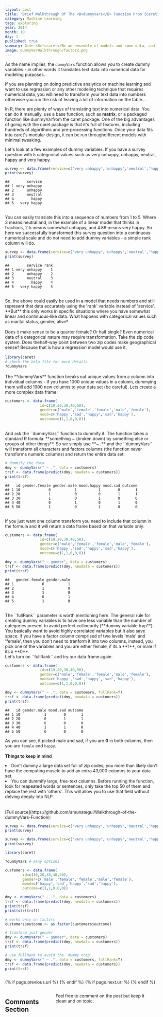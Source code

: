 ```yaml
---
layout: post
title: "Brief Walkthrough Of The <B>dummyVars</B> Function From {caret}"
category: Machine Learning
tags: exploring
year: 2014
month: 10
day: 1
published: true
summary: Give <B>fscaret</B> an ensemble of models and some data, and it will have the ensemble vote on the importance of each feature to find the strongest ones. In this walkthrough, we use the classic Titanic data set to predict survivorship.
image: dummyVarWalkthrough/factor2.png
---
```


As the name implies, the ``dummyVars`` function allows you to create dummy variables - in other words it translates text data into numerical data for modeling purposes.

If you are planning on doing predictive analytics or machine learning and want to use regression or any other modeling technique that requires numerical data, you will need to transform your text data into numbers otherwise you run the risk of leaving a lot of information on the table...

In R, there are plenty of ways of translating text into numerical data. You can do it manually, use a base function, such as **matrix**, or a packaged function like dummyVarfrom the caret package. One of the big advantages of going with the caret package is that it's full of features, including hundreds of algorithms and pre-processing functions. Once your data fits into caret's modular design, it can be run throughdifferent models with minimal tweaking.

Let's look at a few examples of dummy variables. If you have a survey question with 5 categorical values such as very unhappy, unhappy, neutral, happy and very happy.

```r
survey <- data.frame(service=c('very unhappy','unhappy','neutral','happy','very happy'))
print(survey)
```

```
##        service
## 1 very unhappy
## 2      unhappy
## 3      neutral
## 4        happy
## 5   very happy
```
<BR>
You can easily translate this into a sequence of numbers from 1 to 5. Where 3 means neutral and, in the example of a linear model that thinks in fractions, 2.5  means somewhat unhappy, and 4.88 means very happy. So here we successfully transformed this survey question into a continuous numerical scale and do not need to add dummy variables - a simple rank column will do.

```r
survey <- data.frame(service=c('very unhappy','unhappy','neutral','happy','very happy'), rank=c(1,2,3,4,5))
print(survey)
```

```
##        service rank
## 1 very unhappy    1
## 2      unhappy    2
## 3      neutral    3
## 4        happy    4
## 5   very happy    5
```
<BR>
So, the above could easily be used in a model that needs numbers and still represent that data accurately using the 'rank' variable instead of 'service'. **But** this only works in specific situations where you have somewhat linear and continuous-like data. What happens with categorical values such as marital status, gender, alive?
<BR><BR>
Does it make sense to be a quarter female? Or half single? Even numerical data of a categorical nature may require transformation. Take the zip code system. Does thehalf-way point between two zip codes make geographical sense? Because that is how a regression model would use it. 
<BR><BR
It may work in a fuzzy-logic way but it won't help in predicting much; therefore we need a more precise way of translating these values into numbers so that they can be regressed by the model.

```r
library(caret)
# check the help file for more details
?dummyVars
```
<BR>
The **dummyVars** function breaks out unique values from a column into individual columns - if you have 1000 unique values in a column, dummying them will add 1000 new columns to your data set (be careful). Lets create a more complex data frame:

```r
customers <- data.frame(
                id=c(10,20,30,40,50), 
                gender=c('male','female','female','male','female'), 
                mood=c('happy','sad','happy','sad','happy'), 
                outcome=c(1,1,0,0,0))
```
<BR>
And ask the ``dummyVars`` function to dummify it. The function takes a standard R formula: **something ~ (broken down) by something else or groups of other things**. So we simply use **~ .** and the ``dummyVars`` will transform all characters and factors columns (the function never transforms numeric columns) and return the entire data set:

```r
# dummify the data
dmy <- dummyVars(" ~ .", data = customers)
trsf <- data.frame(predict(dmy, newdata = customers))
print(trsf)
```

```
##   id gender.female gender.male mood.happy mood.sad outcome
## 1 10             0           1          1        0       1
## 2 20             1           0          0        1       1
## 3 30             1           0          1        0       0
## 4 40             0           1          0        1       0
## 5 50             1           0          1        0       0
```
<BR>
If you just want one column transform you need to include that column in the formula and it will return a data frame based on that variable only:

```r
customers <- data.frame(
                id=c(10,20,30,40,50), 
                gender=c('male','female','female','male','female'), 
                mood=c('happy','sad','happy','sad','happy'), 
                outcome=c(1,1,0,0,0))

dmy <- dummyVars(" ~ gender", data = customers)
trsf <- data.frame(predict(dmy, newdata = customers))
print(trsf)
```

```
##   gender.female gender.male
## 1             0           1
## 2             1           0
## 3             1           0
## 4             0           1
## 5             1           0
```
<BR>
The ``fullRank`` parameter is worth mentioning here. The general rule for creating dummy variables is to have one less variable than the number of categories present to avoid perfect collinearity (**dummy variable trap**). You basically want to avoid highly correlated variables but it also save space. If you have a factor column comprised of two levels 'male' and 'female', then you don't need to tranform it into two columns, instead, you pick one of the variables and you are either female, if its a **1**, or male if its a **0**.
<BR>
Let's turn on ``fullRank`` and try our data frame again:

```r
customers <- data.frame(
                id=c(10,20,30,40,50), 
                gender=c('male','female','female','male','female'), 
                mood=c('happy','sad','happy','sad','happy'), 
                outcome=c(1,1,0,0,0))

dmy <- dummyVars(" ~ .", data = customers, fullRank=T)
trsf <- data.frame(predict(dmy, newdata = customers))
print(trsf)
```

```
##   id gender.male mood.sad outcome
## 1 10           1        0       1
## 2 20           0        1       1
## 3 30           0        0       0
## 4 40           1        1       0
## 5 50           0        0       0
```
As you can see, it picked male and sad, if you are **0** in both columns, then you are ``female`` and ``happy``.
<BR><BR>
**Things to keep in mind**<BR>
<li>Don't dummy a large data set full of zip codes; you more than likely don't have the computing muscle to add an extra 43,000 columns to your data set.</li>
<li>You can dummify large, free-text columns. Before running the function, look for reapeated words or sentences, only take the top 50 of them and replace the rest with 'others'. This will allow you to use that field without delving deeply into NLP.</li>
<BR><BR>        
[Full source](https://github.com/amunategui/Walkthrough-of-the-dummyVars-Function):

```r
survey <- data.frame(service=c('very unhappy','unhappy','neutral','happy','very happy'))
print(survey)

survey <- data.frame(service=c('very unhappy','unhappy','neutral','happy','very happy'), rank=c(1,2,3,4,5))
print(survey)

library(caret) 

?dummyVars # many options

customers <- data.frame(
        id=c(10,20,30,40,50), 
        gender=c('male','female','female','male','female'), 
        mood=c('happy','sad','happy','sad','happy'), 
        outcome=c(1,1,0,0,0))

dmy <- dummyVars(" ~ .", data = customers)
trsf <- data.frame(predict(dmy, newdata = customers))
print(trsf)
print(str(trsf))

# works only on factors
customers$outcome <- as.factor(customers$outcome)

# tranform just gender
dmy <- dummyVars(" ~ gender", data = customers)
trsf <- data.frame(predict(dmy, newdata = customers))
print(trsf)

# use fullRank to avoid the 'dummy trap'
dmy <- dummyVars(" ~ .", data = customers, fullRank=T)
trsf <- data.frame(predict(dmy, newdata = customers))
print(trsf)
```
<div class="row">   
    <div class="span9 column">
            <p class="pull-right">{% if page.previous.url %} <a href="{{page.previous.url}}" title="Previous Post: {{page.previous.title}}"><i class="icon-chevron-left"></i></a>   {% endif %}   {% if page.next.url %}    <a href="{{page.next.url}}" title="Next Post: {{page.next.title}}"><i class="icon-chevron-right"></i></a>   {% endif %} </p>  
    </div>
</div>

<div class="row">   
    <div class="span9 columns">    
        <h2>Comments Section</h2>
        <p>Feel free to comment on the post but keep it clean and on topic.</p> 
        <div id="disqus_thread"></div>
        <script type="text/javascript">
            /* * * CONFIGURATION VARIABLES: EDIT BEFORE PASTING INTO YOUR WEBPAGE * * */
            var disqus_shortname = 'amunategui'; // required: replace example with your forum shortname
            var disqus_identifier = '{{ page.url }}';
            var disqus_url = 'http://amunategui.github.com{{ page.url }}';
            
            /* * * DON'T EDIT BELOW THIS LINE * * */
            (function() {
                var dsq = document.createElement('script'); dsq.type = 'text/javascript'; dsq.async = true;
                dsq.src = 'http://' + disqus_shortname + '.disqus.com/embed.js';
                (document.getElementsByTagName('head')[0] || document.getElementsByTagName('body')[0]).appendChild(dsq);
            })();
        </script>
        <noscript>Please enable JavaScript to view the <a href="http://disqus.com/?ref_noscript">comments powered by Disqus.</a></noscript>
        <a href="http://disqus.com" class="dsq-brlink">blog comments powered by <span class="logo-disqus">Disqus</span></a>
    </div>
</div>
 
